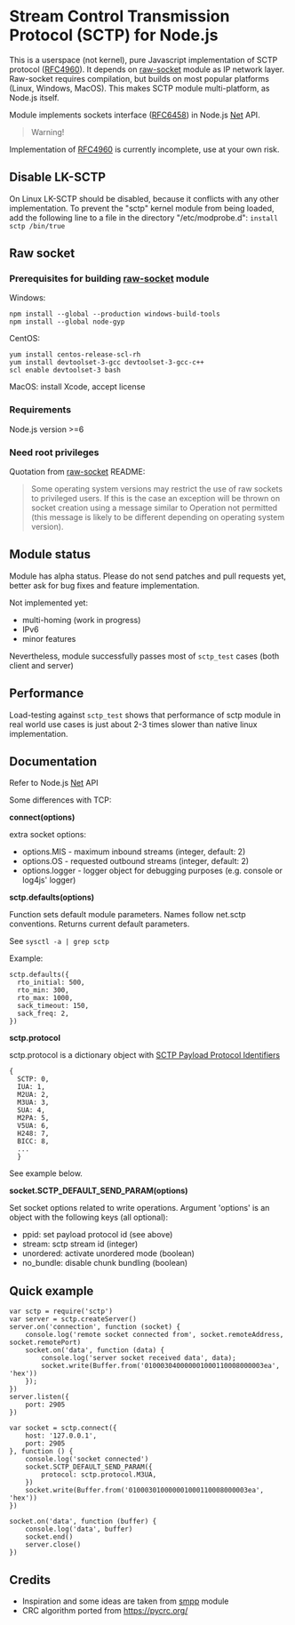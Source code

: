 # Stream Control Transmission Protocol (SCTP) for Node.js

This is a userspace (not kernel), pure Javascript implementation of SCTP protocol ([RFC4960]). It depends on [raw-socket] module as IP network layer. Raw-socket requires compilation, but builds on most popular platforms (Linux, Windows, MacOS). This makes SCTP module multi-platform, as Node.js itself.

Module implements sockets interface ([RFC6458]) in Node.js [Net] API.

> Warning!

Implementation  of [RFC4960] is currently incomplete, use at your own risk.

## Disable LK-SCTP

On Linux LK-SCTP should be disabled, because it conflicts with any other implementation. To prevent the "sctp" kernel module from being loaded, add the following line to a file in the directory "/etc/modprobe.d":
`install sctp /bin/true`

## Raw socket

### Prerequisites for building [raw-socket] module
Windows:
```
npm install --global --production windows-build-tools
npm install --global node-gyp
```
CentOS:
```
yum install centos-release-scl-rh
yum install devtoolset-3-gcc devtoolset-3-gcc-c++
scl enable devtoolset-3 bash
```
MacOS:
install Xcode, accept license

### Requirements
Node.js version >=6

### Need root privileges
Quotation from [raw-socket] README:
> Some operating system versions may restrict the use of raw sockets to privileged users. If this is the case an exception will be thrown on socket creation using a message similar to Operation not permitted (this message is likely to be different depending on operating system version).

## Module status
Module has alpha status. Please do not send patches and pull requests yet, better ask for bug fixes and feature implementation.

Not implemented yet:

* multi-homing (work in progress)
* IPv6
* minor features

Nevertheless, module successfully passes most of `sctp_test` cases (both client and server)

## Performance
Load-testing against `sctp_test` shows that performance of sctp module in real world use cases is just about 2-3 times slower than native linux implementation.

## Documentation
Refer to Node.js [Net] API

Some differences with TCP:

**connect(options)**

extra socket options:

* options.MIS - maximum inbound streams (integer, default: 2)
* options.OS - requested outbound streams (integer, default: 2)
* options.logger - logger object for debugging purposes (e.g. console or log4js' logger)

**sctp.defaults(options)**

Function sets default module parameters. Names follow net.sctp conventions. Returns current default parameters.


See `sysctl -a | grep sctp`
 
Example:

```
sctp.defaults({
  rto_initial: 500,
  rto_min: 300,
  rto_max: 1000,
  sack_timeout: 150,
  sack_freq: 2,
})
```

**sctp.protocol**

sctp.protocol is a dictionary object with [SCTP Payload Protocol Identifiers][ppid]

```
{
  SCTP: 0,
  IUA: 1,
  M2UA: 2,
  M3UA: 3,
  SUA: 4,
  M2PA: 5,
  V5UA: 6,
  H248: 7,
  BICC: 8,
  ...
  }
```

See example below.

**socket.SCTP_DEFAULT_SEND_PARAM(options)**

Set socket options related to write operations. Argument 'options' is an object with the following keys (all optional):

* ppid: set payload protocol id (see above)
* stream: sctp stream id (integer)
* unordered: activate unordered mode (boolean)
* no_bundle: disable chunk bundling (boolean)

## Quick example
```
var sctp = require('sctp')
var server = sctp.createServer()
server.on('connection', function (socket) {
    console.log('remote socket connected from', socket.remoteAddress, socket.remotePort)
    socket.on('data', function (data) {
        console.log('server socket received data', data);
        socket.write(Buffer.from('010003040000001000110008000003ea', 'hex'))
    });
})
server.listen({
    port: 2905
})

var socket = sctp.connect({
    host: '127.0.0.1',
    port: 2905
}, function () {
    console.log('socket connected')
    socket.SCTP_DEFAULT_SEND_PARAM({
        protocol: sctp.protocol.M3UA,
    })
    socket.write(Buffer.from('010003010000001000110008000003ea', 'hex'))
})

socket.on('data', function (buffer) {
    console.log('data', buffer)
    socket.end()
    server.close()
})
```

## Credits
* Inspiration and some ideas are taken from [smpp] module
* CRC algorithm ported from https://pycrc.org/

[raw-socket]: https://www.npmjs.com/package/raw-socket
[Net]: https://nodejs.org/api/net.html
[rfc4960]: https://tools.ietf.org/html/rfc4960
[rfc6458]: https://tools.ietf.org/html/rfc6458
[smpp]: https://www.npmjs.com/package/smpp
[ppid]: https://www.iana.org/assignments/sctp-parameters/sctp-parameters.xhtml#sctp-parameters-25
